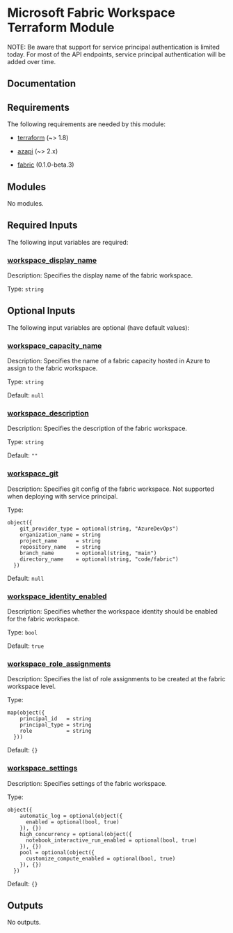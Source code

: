 <!-- BEGIN_TF_DOCS -->
# Microsoft Fabric Workspace Terraform Module

NOTE: Be aware that support for service principal authentication is limited today. For most of the API endpoints, service principal authentication will be added over time.

## Documentation
<!-- markdownlint-disable MD033 -->

## Requirements

The following requirements are needed by this module:

- <a name="requirement_terraform"></a> [terraform](#requirement\_terraform) (~> 1.8)

- <a name="requirement_azapi"></a> [azapi](#requirement\_azapi) (~> 2.x)

- <a name="requirement_fabric"></a> [fabric](#requirement\_fabric) (0.1.0-beta.3)

## Modules

No modules.

<!-- markdownlint-disable MD013 -->
<!-- markdownlint-disable MD034 -->
## Required Inputs

The following input variables are required:

### <a name="input_workspace_display_name"></a> [workspace\_display\_name](#input\_workspace\_display\_name)

Description: Specifies the display name of the fabric workspace.

Type: `string`

## Optional Inputs

The following input variables are optional (have default values):

### <a name="input_workspace_capacity_name"></a> [workspace\_capacity\_name](#input\_workspace\_capacity\_name)

Description: Specifies the name of a fabric capacity hosted in Azure to assign to the fabric workspace.

Type: `string`

Default: `null`

### <a name="input_workspace_description"></a> [workspace\_description](#input\_workspace\_description)

Description: Specifies the description of the fabric workspace.

Type: `string`

Default: `""`

### <a name="input_workspace_git"></a> [workspace\_git](#input\_workspace\_git)

Description: Specifies git config of the fabric workspace. Not supported when deploying with service principal.

Type:

```hcl
object({
    git_provider_type = optional(string, "AzureDevOps")
    organization_name = string
    project_name      = string
    repository_name   = string
    branch_name       = optional(string, "main")
    directory_name    = optional(string, "code/fabric")
  })
```

Default: `null`

### <a name="input_workspace_identity_enabled"></a> [workspace\_identity\_enabled](#input\_workspace\_identity\_enabled)

Description: Specifies whether the workspace identity should be enabled for the fabric workspace.

Type: `bool`

Default: `true`

### <a name="input_workspace_role_assignments"></a> [workspace\_role\_assignments](#input\_workspace\_role\_assignments)

Description: Specifies the list of role assignments to be created at the fabric workspace level.

Type:

```hcl
map(object({
    principal_id   = string
    principal_type = string
    role           = string
  }))
```

Default: `{}`

### <a name="input_workspace_settings"></a> [workspace\_settings](#input\_workspace\_settings)

Description: Specifies settings of the fabric workspace.

Type:

```hcl
object({
    automatic_log = optional(object({
      enabled = optional(bool, true)
    }), {})
    high_concurrency = optional(object({
      notebook_interactive_run_enabled = optional(bool, true)
    }), {})
    pool = optional(object({
      customize_compute_enabled = optional(bool, true)
    }), {})
  })
```

Default: `{}`

## Outputs

No outputs.

<!-- markdownlint-enable -->

<!-- END_TF_DOCS -->